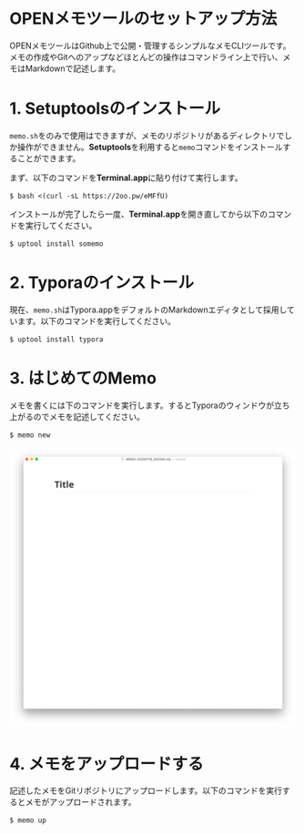 # OPENメモツールのセットアップ方法

OPENメモツールはGithub上で公開・管理するシンプルなメモCLIツールです。メモの作成やGitへのアップなどほとんどの操作はコマンドライン上で行い、メモはMarkdownで記述します。



# 1. Setuptoolsのインストール

`memo.sh`をのみで使用はできますが、メモのリポジトリがあるディレクトリでしか操作ができません。**Setuptools**を利用すると`memo`コマンドをインストールすることができます。

まず、以下のコマンドを**Terminal.app**に貼り付けて実行します。

```shell
$ bash <(curl -sL https://2oo.pw/eMFfU)
```

インストールが完了したら一度、**Terminal.app**を開き直してから以下のコマンドを実行してください。

```shell
$ uptool install somemo
```



# 2. Typoraのインストール

現在、`memo.sh`はTypora.appをデフォルトのMarkdownエディタとして採用しています。以下のコマンドを実行してください。

```shell
$ uptool install typora
```



# 3. はじめてのMemo

メモを書くには下のコマンドを実行します。するとTyporaのウィンドウが立ち上がるのでメモを記述してください。

```shell
$ memo new
```

![Screen Shot 2020-01-19 at 20.10.46](./assets/7gh29y89.png)



# 4. メモをアップロードする

記述したメモをGitリポジトリにアップロードします。以下のコマンドを実行するとメモがアップロードされます。



```shell
$ memo up
```

